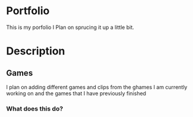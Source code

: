 # Portfolio
This is my porfolio I Plan on sprucing it up a little bit.

# Description

## Games

I plan on adding different games and clips from the ghames I am currently working on and the games that I have previously finished

### What does this do?
